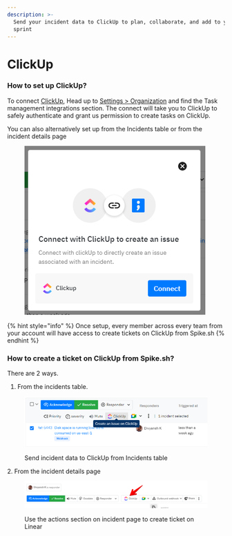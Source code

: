 ```yaml
---
description: >-
  Send your incident data to ClickUp to plan, collaborate, and add to your next
  sprint
---
```


# ClickUp

### How to set up ClickUp?

To connect [ClickUp](https://clickup.com), Head up to [Settings > Organization](https://app.spike.sh/settings/general/organisation) and find the Task management integrations section. The connect will take you to ClickUp to safely authenticate and grant us permission to create tasks on ClickUp.&#x20;

You can also alternatively set up from the Incidents table or from the incident details page

<figure><img src="../../.gitbook/assets/image (9) (1).png" alt=""><figcaption></figcaption></figure>

{% hint style="info" %}
Once setup, every member across every team from your account will have access to create tickets on ClickUp from Spike.sh
{% endhint %}

### How to create a ticket on ClickUp from Spike.sh?

There are 2 ways.&#x20;

1. From the incidents table.&#x20;

<figure><img src="../../.gitbook/assets/image (4) (1).png" alt=""><figcaption><p>Send incident data to ClickUp from Incidents table</p></figcaption></figure>

&#x20; 2\. From the incident details page

<figure><img src="../../.gitbook/assets/clickup.png" alt=""><figcaption><p>Use the actions section on incident page to create ticket on Linear</p></figcaption></figure>






